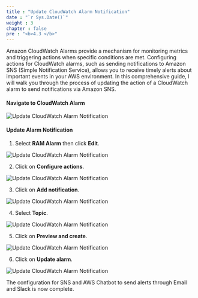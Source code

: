 ```yaml
---
title : "Update CloudWatch Alarm Notification"
date : "`r Sys.Date()`"
weight : 3
chapter : false
pre : "<b>4.3 </b>"
---
```


Amazon CloudWatch Alarms provide a mechanism for monitoring metrics and triggering actions when specific conditions are met. Configuring actions for CloudWatch alarms, such as sending notifications to Amazon SNS (Simple Notification Service), allows you to receive timely alerts about important events in your AWS environment. In this comprehensive guide, I will walk you through the process of updating the action of a CloudWatch alarm to send notifications via Amazon SNS.

#### Navigate to CloudWatch Alarm

![Update CloudWatch Alarm Notification](/images/4-configure-notification/4.3-update-cw-alarm/001-update-cw-alarm.png)

#### Update Alarm Notification

1. Select **RAM Alarm** then click **Edit**.

![Update CloudWatch Alarm Notification](/images/4-configure-notification/4.3-update-cw-alarm/002-update-cw-alarm.png)

2. Click on **Configure actions**.

![Update CloudWatch Alarm Notification](/images/4-configure-notification/4.3-update-cw-alarm/003-update-cw-alarm.png)

3. Click on **Add notification**.

![Update CloudWatch Alarm Notification](/images/4-configure-notification/4.3-update-cw-alarm/004-update-cw-alarm.png)

4. Select **Topic**.

![Update CloudWatch Alarm Notification](/images/4-configure-notification/4.3-update-cw-alarm/005-update-cw-alarm.png)

5. Click on **Preview and create**.

![Update CloudWatch Alarm Notification](/images/4-configure-notification/4.3-update-cw-alarm/006-update-cw-alarm.png)

6. Click on **Update alarm**.

![Update CloudWatch Alarm Notification](/images/4-configure-notification/4.3-update-cw-alarm/007-update-cw-alarm.png)

The configuration for SNS and AWS Chatbot to send alerts through Email and Slack is now complete.